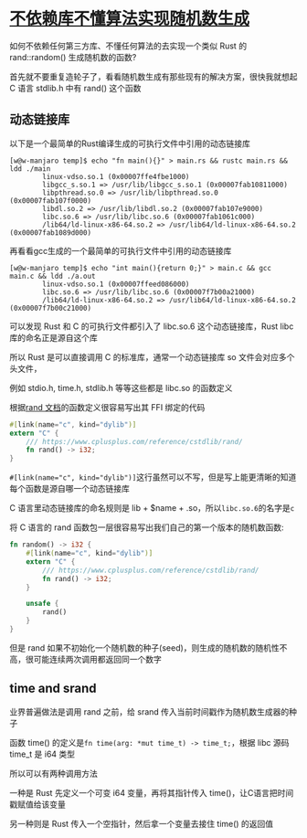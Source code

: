 # [不依赖库不懂算法实现随机数生成](/2021/03/rand_ffi_binding.md)

如何不依赖任何第三方库、不懂任何算法的去实现一个类似 Rust 的 rand::random() 生成随机数的函数?

首先就不要重复造轮子了，看看随机数生成有那些现有的解决方案，很快我就想起 C 语言 stdlib.h 中有 rand() 这个函数

## 动态链接库

以下是一个最简单的Rust编译生成的可执行文件中引用的动态链接库

```
[w@w-manjaro temp]$ echo "fn main(){}" > main.rs && rustc main.rs && ldd ./main
        linux-vdso.so.1 (0x00007ffe4fbe1000)
        libgcc_s.so.1 => /usr/lib/libgcc_s.so.1 (0x00007fab10811000)
        libpthread.so.0 => /usr/lib/libpthread.so.0 (0x00007fab107f0000)
        libdl.so.2 => /usr/lib/libdl.so.2 (0x00007fab107e9000)
        libc.so.6 => /usr/lib/libc.so.6 (0x00007fab1061c000)
        /lib64/ld-linux-x86-64.so.2 => /usr/lib64/ld-linux-x86-64.so.2 (0x00007fab1089d000)
```

再看看gcc生成的一个最简单的可执行文件中引用的动态链接库

```
[w@w-manjaro temp]$ echo "int main(){return 0;}" > main.c && gcc main.c && ldd ./a.out
        linux-vdso.so.1 (0x00007ffeed086000)
        libc.so.6 => /usr/lib/libc.so.6 (0x00007f7b00a21000)
        /lib64/ld-linux-x86-64.so.2 => /usr/lib64/ld-linux-x86-64.so.2 (0x00007f7b00c21000)
```

可以发现 Rust 和 C 的可执行文件都引入了 libc.so.6 这个动态链接库，Rust libc 库的命名正是源自这个库

所以 Rust 是可以直接调用 C 的标准库，通常一个动态链接库 so 文件会对应多个头文件，

例如 stdio.h, time.h, stdlib.h 等等这些都是 libc.so 的函数定义

根据[rand 文档](https://www.cplusplus.com/reference/cstdlib/rand/)的函数定义很容易写出其 FFI 绑定的代码

```rust
#[link(name="c", kind="dylib")]
extern "C" {
    /// https://www.cplusplus.com/reference/cstdlib/rand/
    fn rand() -> i32;
}
```

`#[link(name="c", kind="dylib")]`这行虽然可以不写，但是写上能更清晰的知道每个函数是源自哪一个动态链接库

C 语言里动态链接库的命名规则是 lib + $name + .so，所以`libc.so.6`的名字是`c`

将 C 语言的 rand 函数包一层很容易写出我们自己的第一个版本的随机数函数:

```rust
fn random() -> i32 {
    #[link(name="c", kind="dylib")]
    extern "C" {
        /// https://www.cplusplus.com/reference/cstdlib/rand/
        fn rand() -> i32;
    }

    unsafe {
        rand()
    }
}
```

但是 rand 如果不初始化一个随机数的种子(seed)，则生成的随机数的随机性不高，很可能连续两次调用都返回同一个数字

## time and srand

业界普遍做法是调用 rand 之前，给 srand 传入当前时间戳作为随机数生成器的种子

函数 time() 的定义是`fn time(arg: *mut time_t) -> time_t;`，根据 libc 源码 time_t 是 i64 类型

所以可以有两种调用方法

一种是 Rust 先定义一个可变 i64 变量，再将其指针传入 time()，让C语言把时间戳赋值给该变量

另一种则是 Rust 传入一个空指针，然后拿一个变量去接住 time() 的返回值

